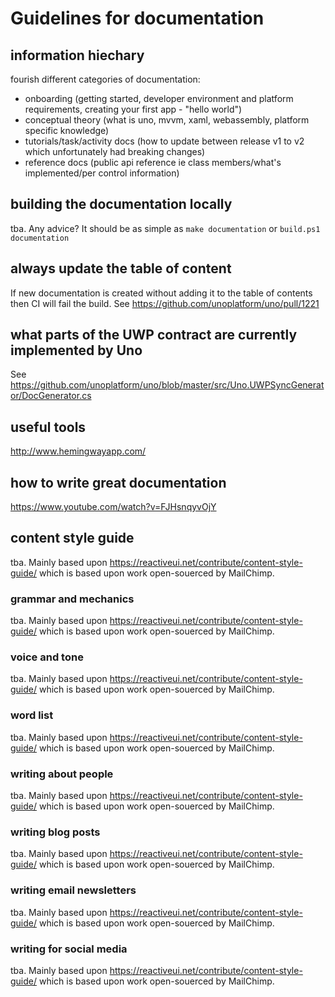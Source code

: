 # Guidelines for documentation

## information hiechary

fourish different categories of documentation:

- onboarding (getting started, developer environment and platform requirements, creating your first app - "hello world")
- conceptual theory (what is uno, mvvm, xaml, webassembly, platform specific knowledge)
- tutorials/task/activity docs (how to update between release v1 to v2 which unfortunately had breaking changes)
- reference docs (public api reference ie class members/what's implemented/per control information)


## building the documentation locally

tba. Any advice? It should be as simple as `make documentation` or `build.ps1 documentation`

## always update the table of content

If new documentation is created without adding it to the table of contents then CI will fail the build. See https://github.com/unoplatform/uno/pull/1221

## what parts of the UWP contract are currently implemented by Uno

See https://github.com/unoplatform/uno/blob/master/src/Uno.UWPSyncGenerator/DocGenerator.cs

## useful tools

http://www.hemingwayapp.com/

## how to write great documentation

https://www.youtube.com/watch?v=FJHsnqyvOjY

## content style guide

tba. Mainly based upon https://reactiveui.net/contribute/content-style-guide/ which is based upon work open-souerced by MailChimp.

### grammar and mechanics

tba. Mainly based upon https://reactiveui.net/contribute/content-style-guide/ which is based upon work open-souerced by MailChimp.

### voice and tone

tba. Mainly based upon https://reactiveui.net/contribute/content-style-guide/ which is based upon work open-souerced by MailChimp.

### word list

tba. Mainly based upon https://reactiveui.net/contribute/content-style-guide/ which is based upon work open-souerced by MailChimp.

### writing about people

tba. Mainly based upon https://reactiveui.net/contribute/content-style-guide/ which is based upon work open-souerced by MailChimp.

### writing blog posts

tba. Mainly based upon https://reactiveui.net/contribute/content-style-guide/ which is based upon work open-souerced by MailChimp.

### writing email newsletters

tba. Mainly based upon https://reactiveui.net/contribute/content-style-guide/ which is based upon work open-souerced by MailChimp.

### writing for social media

tba. Mainly based upon https://reactiveui.net/contribute/content-style-guide/ which is based upon work open-souerced by MailChimp.
